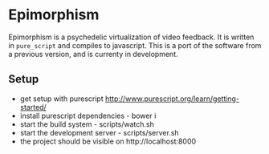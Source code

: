 # Epimorphism

Epimorphism is a psychedelic virtualization of video feedback.  It is written in `pure_script` and compiles to javascript.  This is a port of the software from a previous version, and is currenty in development.

## Setup

- get setup with purescript http://www.purescript.org/learn/getting-started/
- install purescript dependencies - bower i
- start the build system - scripts/watch.sh
- start the development server - scripts/server.sh
- the project should be visible on http://localhost:8000
